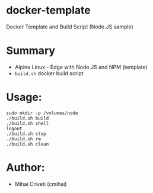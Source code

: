 # docker-template
Docker Template and Build Script (Node.JS sample)

# Summary
- Alpine Linux - Edge with Node.JS and NPM (template)
- `build.sh` docker build script

# Usage:
```
sudo mkdir -p /volumes/node
./build.sh build
./build.sh shell
logout
./build.sh stop
./build.sh rm
./build.sh clean
```

# Author:
- Mihai Criveti (cmihai)
